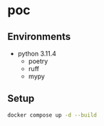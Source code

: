 # poc

## Environments

- python 3.11.4
  - poetry
  - ruff
  - mypy

## Setup
   ```bash
   docker compose up -d --build
   ```